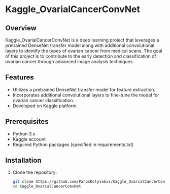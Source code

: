 # Kaggle_OvarialCancerConvNet

## Overview

Kaggle_OvarialCancerConvNet is a deep learning project that leverages a pretrained DenseNet transfer model along with additional convolutional layers to identify the types of ovarian cancer from medical scans. The goal of this project is to contribute to the early detection and classification of ovarian cancer through advanced image analysis techniques.

## Features

- Utilizes a pretrained DenseNet transfer model for feature extraction.
- Incorporates additional convolutional layers to fine-tune the model for ovarian cancer classification.
- Developed on Kaggle platform.

## Prerequisites

- Python 3.x
- Kaggle account
- Required Python packages (specified in requirements.txt)

## Installation

1. Clone the repository:

   ```bash
   git clone https://github.com/PanosKolyvakis/Kaggle_OvarialCancerConvNet.git
   cd Kaggle_OvarialCancerConvNet

